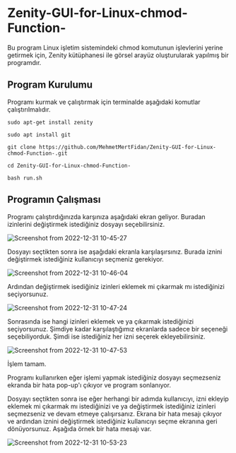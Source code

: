 # Zenity-GUI-for-Linux-chmod-Function-

Bu program Linux işletim sistemindeki chmod komutunun işlevlerini yerine getirmek için, Zenity kütüphanesi ile görsel arayüz oluşturularak yapılmış bir programdır. 

## Program Kurulumu

Programı kurmak ve çalıştırmak için terminalde aşağıdaki komutlar çalıştırılmalıdır.

`
sudo apt-get install zenity
`

`
sudo apt install git
`

`
git clone https://github.com/MehmetMertFidan/Zenity-GUI-for-Linux-chmod-Function-.git
`

`
cd Zenity-GUI-for-Linux-chmod-Function-
`

`
bash run.sh
`

## Programın Çalışması

Programı çalıştırdığınızda karşınıza aşağıdaki ekran geliyor. Buradan izinlerini değiştirmek istediğiniz dosyayı seçebilirsiniz.

![Screenshot from 2022-12-31 10-45-27](https://user-images.githubusercontent.com/76568439/210131618-0e3ef6b6-63ea-413b-951b-b415e929230d.png)

Dosyayı seçtikten sonra ise aşağıdaki ekranla karşılaşırsınız. Burada iznini değiştirmek istediğiniz kullanıcıyı seçmeniz gerekiyor.

![Screenshot from 2022-12-31 10-46-04](https://user-images.githubusercontent.com/76568439/210131822-269f3b28-31fb-4337-8a86-8c6965a429cc.png)

Ardından değiştirmek isediğiniz izinleri eklemek mi çıkarmak mı istediğinizi seçiyorsunuz. 

![Screenshot from 2022-12-31 10-47-24](https://user-images.githubusercontent.com/76568439/210131827-4b03826a-4337-470f-a273-0c8d21700aed.png)

Sonrasında ise hangi izinleri eklemek ve ya çıkarmak istediğinizi seçiyorsunuz. Şimdiye kadar karşılaştığımız ekranlarda sadece bir seçeneği seçebiliyorduk. Şimdi ise istediğiniz her izni seçerek ekleyebilirsiniz.

![Screenshot from 2022-12-31 10-47-53](https://user-images.githubusercontent.com/76568439/210131835-39c80994-6ccb-48b1-b821-5f551c77c80a.png)

İşlem tamam. 

Programı kullanırken eğer işlemi yapmak istediğiniz dosyayı seçmezseniz ekranda bir hata pop-up'ı çıkıyor ve program sonlanıyor.

Dosyayı seçtikten sonra ise eğer herhangi bir adımda kullanıcıyı, izni ekleyip eklemek mi çıkarmak mı istediğinizi ve ya değiştirmek istediğiniz izinleri seçmezseniz ve devam etmeye çalışırsanız. Ekrana bir hata mesajı çıkıyor ve ardından iznini değiştirmek istediğiniz kullanıcıyı seçme ekranına geri dönüyorsunuz. Aşağıda örnek bir hata mesajı var.

![Screenshot from 2022-12-31 10-53-23](https://user-images.githubusercontent.com/76568439/210131838-2311ad51-b600-42f5-8b2f-c4f4f96a705d.png)

